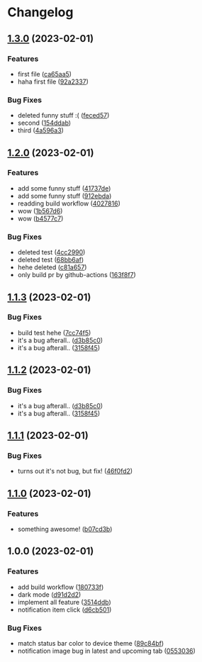 # Changelog

## [1.3.0](https://github.com/akarisma/mobile-dev-assignment/compare/v1.2.0...v1.3.0) (2023-02-01)


### Features

* first file ([ca65aa5](https://github.com/akarisma/mobile-dev-assignment/commit/ca65aa5bb2eb5f75605b5d0a0e61dcc4152135f9))
* haha first file ([92a2337](https://github.com/akarisma/mobile-dev-assignment/commit/92a23374021eb75fde14ce257b8f6bc5c6aaa90e))


### Bug Fixes

* deleted funny stuff :( ([feced57](https://github.com/akarisma/mobile-dev-assignment/commit/feced573126501de94edec750d1c679400fa28f1))
* second ([154ddab](https://github.com/akarisma/mobile-dev-assignment/commit/154ddab2c018e027bd5c19545bd7f95e9744a559))
* third ([4a596a3](https://github.com/akarisma/mobile-dev-assignment/commit/4a596a32c93d676a01b10f9734aa2f8158315379))

## [1.2.0](https://github.com/akarisma/mobile-dev-assignment/compare/v1.1.3...v1.2.0) (2023-02-01)


### Features

* add some funny stuff ([41737de](https://github.com/akarisma/mobile-dev-assignment/commit/41737deff7bec4e2320bb3fd77103975d1f4a907))
* add some funny stuff ([912ebda](https://github.com/akarisma/mobile-dev-assignment/commit/912ebda28276925682f80bdbea46ca81b0eb1969))
* readding build workflow ([4027816](https://github.com/akarisma/mobile-dev-assignment/commit/402781631e9f61ba4916808166522034b29e8624))
* wow ([1b567d6](https://github.com/akarisma/mobile-dev-assignment/commit/1b567d634708c68f5a64ff827decdc01c7ef98ed))
* wow ([b4577c7](https://github.com/akarisma/mobile-dev-assignment/commit/b4577c7b7f1370b4c3dbbf1183d5212f29bf4019))


### Bug Fixes

* deleted test ([4cc2990](https://github.com/akarisma/mobile-dev-assignment/commit/4cc2990f91de417879884e10d50be284915be740))
* deleted test ([68bb6af](https://github.com/akarisma/mobile-dev-assignment/commit/68bb6af2154b7a39f346f40bea1edda9d31163ac))
* hehe deleted ([c81a657](https://github.com/akarisma/mobile-dev-assignment/commit/c81a6572d28aec8134ccfe660bf94a35136c2900))
* only build pr by github-actions ([163f8f7](https://github.com/akarisma/mobile-dev-assignment/commit/163f8f7ba51d4780e0370d9a5344df7967c22cb3))

## [1.1.3](https://github.com/akarisma/mobile-dev-assignment/compare/v1.1.2...v1.1.3) (2023-02-01)


### Bug Fixes

* build test hehe ([7cc74f5](https://github.com/akarisma/mobile-dev-assignment/commit/7cc74f53e840f6fd33ffb63899ae7864abf277c1))
* it's a bug afterall.. ([d3b85c0](https://github.com/akarisma/mobile-dev-assignment/commit/d3b85c08bd9f0b3aeb83d870db2630ff72bbbd52))
* it's a bug afterall.. ([3158f45](https://github.com/akarisma/mobile-dev-assignment/commit/3158f453584e4ea7b0a83cedea592383433cf1a3))

## [1.1.2](https://github.com/akarisma/mobile-dev-assignment/compare/v1.1.1...v1.1.2) (2023-02-01)


### Bug Fixes

* it's a bug afterall.. ([d3b85c0](https://github.com/akarisma/mobile-dev-assignment/commit/d3b85c08bd9f0b3aeb83d870db2630ff72bbbd52))
* it's a bug afterall.. ([3158f45](https://github.com/akarisma/mobile-dev-assignment/commit/3158f453584e4ea7b0a83cedea592383433cf1a3))

## [1.1.1](https://github.com/akarisma/mobile-dev-assignment/compare/v1.1.0...v1.1.1) (2023-02-01)


### Bug Fixes

* turns out it's not bug, but fix! ([46f0fd2](https://github.com/akarisma/mobile-dev-assignment/commit/46f0fd2b9ccaa3a3df068e6112ba417b9f5e13e3))

## [1.1.0](https://github.com/akarisma/mobile-dev-assignment/compare/v1.0.0...v1.1.0) (2023-02-01)


### Features

* something awesome! ([b07cd3b](https://github.com/akarisma/mobile-dev-assignment/commit/b07cd3b2f3a33c820fc244c0c1965f9129d8ff7c))

## 1.0.0 (2023-02-01)


### Features

* add build workflow ([180733f](https://github.com/akarisma/mobile-dev-assignment/commit/180733f8cce07b62a76bf043d556b77ad1502a1f))
* dark mode ([d91d2d2](https://github.com/akarisma/mobile-dev-assignment/commit/d91d2d220c5fcaa0b7e27a0265d3aa64b7b80faf))
* implement all feature ([3514ddb](https://github.com/akarisma/mobile-dev-assignment/commit/3514ddb4f11830c7eda60d9942d6f52189542c8a))
* notification item click ([d6cb501](https://github.com/akarisma/mobile-dev-assignment/commit/d6cb501a5f8a3165ee514867eed7999f1220f9ff))


### Bug Fixes

* match status bar color to device theme ([89c84bf](https://github.com/akarisma/mobile-dev-assignment/commit/89c84bf14b8b6bfa12bbb5dddcf3361ae051af62))
* notification image bug in latest and upcoming tab ([0553036](https://github.com/akarisma/mobile-dev-assignment/commit/055303689d8abf5ab5c2c5fc9bce4029edbd867b))
